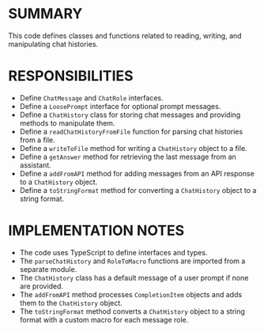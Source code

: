 # SUMMARY #

This code defines classes and functions related to reading, writing, and manipulating chat histories.

# RESPONSIBILITIES #

* Define `ChatMessage` and `ChatRole` interfaces.
* Define a `LoosePrompt` interface for optional prompt messages.
* Define a `ChatHistory` class for storing chat messages and providing methods to manipulate them.
* Define a `readChatHistoryFromFile` function for parsing chat histories from a file.
* Define a `writeToFile` method for writing a `ChatHistory` object to a file.
* Define a `getAnswer` method for retrieving the last message from an assistant.
* Define a `addFromAPI` method for adding messages from an API response to a `ChatHistory` object.
* Define a `toStringFormat` method for converting a `ChatHistory` object to a string format.

# IMPLEMENTATION NOTES #

* The code uses TypeScript to define interfaces and types.
* The `parseChatHistory` and `RoleToMacro` functions are imported from a separate module.
* The `ChatHistory` class has a default message of a user prompt if none are provided.
* The `addFromAPI` method processes `CompletionItem` objects and adds them to the `ChatHistory` object.
* The `toStringFormat` method converts a `ChatHistory` object to a string format with a custom macro for each message role.